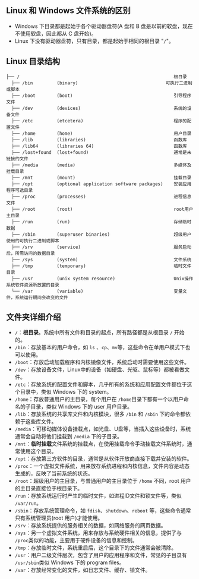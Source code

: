 ## Linux 和 Windows 文件系统的区别

- Windows 下目录都是起始于各个驱动器盘符(A 盘和 B 盘是以前的软盘，现在不使用软盘，因此都从 C 盘开始)。
- Linux 下没有驱动器盘符，只有目录，都是起始于相同的根目录 "`/`"。

## Linux 目录结构

```shell
├── /                                                          根目录
  ├── /bin         (binary)									可执行二进制或脚本
  ├── /boot        (boot)                                      引导程序文件
  ├── /dev         (devices)                                   系统的设备文件
  ├── /etc         (etcetera)                                  程序的配置文件
  ├── /home        (home)                                      用户目录
  ├── /lib         (libraries)                                 函数库
  ├── /lib64       (libraries 64)                              函数库
  ├── /lost+found  (lost+found)                                通常是未链接的文件
  ├── /media       (media)                                     多媒体及挂载目录
  ├── /mnt         (mount)                                     挂载目录
  ├── /opt         (optional application software packages)    安装应用程序可选目录
  ├── /proc        (processes)                                 进程信息文件
  ├── /root        (root)                                      root用户主目录
  ├── /run         (run)                                       存储临时数据
  ├── /sbin        (superuser binaries)                        超级用户使用的可执行二进制或脚本
  ├── /srv         (service)                                   服务启动后，所需访问的数据目录
  ├── /sys         (system)                                    文件系统
  ├── /tmp         (temporary)                                 临时文件目录
  ├── /usr         (unix system resource)                      Unix操作系统软件资源所放置的目录
  └── /var         (variable)                                  变量文件，系统运行期间会改变的文件
```

## 文件夹详细介绍

- `/`：**根目录**。系统中所有文件和目录的起点，所有路径都是从根目录 `/` 开始的。
- `/bin`：存放基本的用户命令，如 `ls` 、`cp`、`mv`等，这些命令在单用户模式下也可以使用。
- `/boot`：存放启动加载程序和内核镜像文件，系统启动时需要使用这些文件。
- `/dev`：存放设备文件，Linux中的设备（如硬盘、光驱、鼠标等）都被看做文件。
- `/etc`：存放系统的配置文件和脚本，几乎所有的系统和应用配置文件都位于这个目录中，类似 Windows 下的 system。
- `/home`：存放普通用户的主目录，每个用户在 `/home`目录下都有一个以用户命名的子目录，类似 Windows 下的 user 用户目录。
- `/lib`：存放系统的共享库文件和内核模块，很多 `/bin` 和 `/sbin` 下的命令都依赖于这些库文件。
- `/media`：可移动媒体设备挂载点，如光盘、U盘等，当插入这些设备时，系统通常会自动将他们挂载到 `/media` 下的子目录。
- `/mnt`：**临时挂载**文件系统的挂载点，在使用挂载命令手动挂载文件系统时，通常使用这个目录。
- `/opt`：存放第三方软件的目录，通常是从软件开放商直接下载并安装的软件。
- `/proc`：一个虚拟文件系统，用来放存系统进程和内核信息，文件内容是动态生成的，反映了当前系统的状态。
- `/root`：超级用户的主目录，与普通用户的主目录位于 `/home` 不同，root 用户的主目录直接位于根目录下。
- `/run`：存放系统运行时产生的临时文件，如进程ID文件和锁文件等，类似 `/var/run`。
- `/sbin`：存放系统管理命令，如 `fdisk`、`shutdown`、`reboot` 等，这些命令通常只有系统管理员(root 用户)才能使用。
- `/srv`：存放系统提供的服务相关的数据，如网络服务的网页数据。
- `/sys`：另一个虚拟文件系统，用来存放与系统硬件相关的信息，提供了与 `/proc`类似的功能，主要用于硬件设备的信息和控制。
- `/tmp`：存放临时文件，系统重启后，这个目录下的文件通常会被清除。
- `/usr`：用户二级文件层次，包含了用户的应用程序和文件，常见的子目录有 `/usr/sbin`类似 Windows 下的 program files。
- `/var`：存放经常变化的文件，如日志文件、缓存、锁文件。